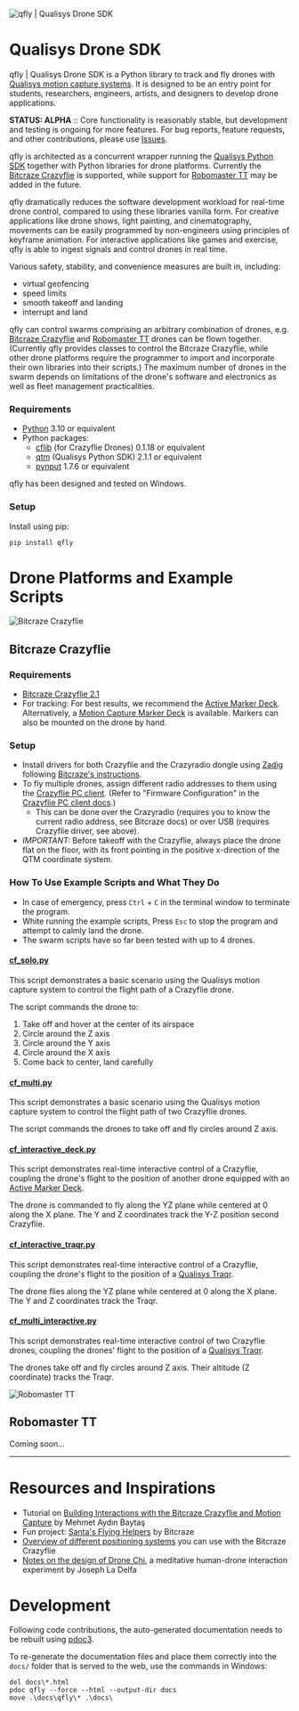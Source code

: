 ![qfly | Qualisys Drone SDK](https://qualisys.github.io/qualisys_drone_sdk/qfly_banner.png)

# Qualisys Drone SDK

qfly | Qualisys Drone SDK is a Python library to track and fly drones with [Qualisys motion capture systems](https://qualisys.com/). It is designed to be an entry point for students, researchers, engineers, artists, and designers to develop drone applications. 

**STATUS: ALPHA** :: Core functionality is reasonably stable, but development and testing is ongoing for more features. For bug reports, feature requests, and other contributions, please use [Issues](https://github.com/qualisys/qualisys_drone_sdk/issues).

qfly is architected as a concurrent wrapper running the [Qualisys Python SDK](https://github.com/qualisys/qualisys_python_sdk) together with Python libraries for drone platforms. Currently the [Bitcraze Crazyflie](https://www.bitcraze.io/products/crazyflie-2-1/) is supported, while support for [Robomaster TT](https://www.dji.com/robomaster-tt) may be added in the future.

qfly dramatically reduces the software development workload for real-time drone control, compared to using these libraries vanilla form. For creative applications like drone shows, light painting, and cinematography, movements can be easily programmed by non-engineers using principles of keyframe animation. For interactive applications like games and exercise, qfly is able to ingest signals and control drones in real time.

Various safety, stability, and convenience measures are built in, including:

- virtual geofencing
- speed limits
- smooth takeoff and landing
- interrupt and land

qfly can control swarms comprising an arbitrary combination of drones, e.g. [Bitcraze Crazyflie](https://www.bitcraze.io/products/crazyflie-2-1/) and [Robomaster TT](https://www.dji.com/robomaster-tt) drones can be flown together. (Currently qfly provides classes to control the Bitcraze Crazyflie, while other drone platforms require the programmer to import and incorporate their own libraries into their scripts.) The maximum number of drones in the swarm depends on limitations of the drone's software and electronics as well as fleet management practicalities.

### Requirements

- [Python](https://www.python.org/) 3.10 or equivalent
- Python packages:
    - [cflib](https://github.com/bitcraze/crazyflie-lib-python) (for Crazyflie Drones) 0.1.18 or equivalent
    - [qtm](https://github.com/qualisys/qualisys_python_sdk) (Qualisys Python SDK) 2.1.1 or equivalent
    - [pynput](https://github.com/moses-palmer/pynput)  1.7.6 or equivalent

qfly has been designed and tested on Windows.

### Setup

Install using pip:

    pip install qfly

# Drone Platforms and Example Scripts

![Bitcraze Crazyflie](https://qualisys.github.io/qualisys_drone_sdk/qfly_cf.png)

## Bitcraze Crazyflie

### Requirements

- [Bitcraze Crazyflie 2.1](https://www.bitcraze.io/products/crazyflie-2-1/)
- For tracking: For best results, we recommend the [Active Marker Deck](https://store.bitcraze.io/collections/decks/products/active-marker-deck). Alternatively, a [Motion Capture Marker Deck](https://store.bitcraze.io/collections/decks/products/motion-capture-marker-deck) is available. Markers can also be mounted on the drone by hand.

### Setup

- Install drivers for both Crazyflie and the Crazyradio dongle using [Zadig](https://zadig.akeo.ie/) following [Bitcraze's instructions](https://www.bitcraze.io/documentation/repository/crazyradio-firmware/master/building/usbwindows/).
- To fly multiple drones, assign different radio addresses to them using the [Crazyflie PC client](https://github.com/bitcraze/crazyflie-clients-python). (Refer to "Firmware Configuration" in the [Crazyflie PC client docs](https://www.bitcraze.io/documentation/repository/crazyflie-clients-python/master/userguides/userguide_client/).)
    - This can be done over the Crazyradio (requires you to know the current radio address, see Bitcraze docs) or over USB (requires Crazyflie driver, see above).
- *IMPORTANT:* Before takeoff with the Crazyflie, always place the drone flat on the floor, with its front pointing in the positive x-direction of the QTM coordinate system.

### How To Use Example Scripts and What They Do

- In case of emergency, press `Ctrl` + `C` in the terminal window to terminate the program.
- White running the example scripts, Press `Esc` to stop the program and attempt to calmly land the drone.
- The swarm scripts have so far been tested with up to 4 drones.

#### [cf_solo.py](examples/cf_solo.py)

This script demonstrates a basic scenario using the Qualisys motion capture system to control the flight path of a Crazyflie drone.

The script commands the drone to:

1. Take off and hover at the center of its airspace
2. Circle around the Z axis
3. Circle around the Y axis
4. Circle around the X axis
6. Come back to center, land carefully

#### [cf_multi.py](examples/cf_multi.py)

This script demonstrates a basic scenario using the Qualisys motion capture system to control the flight path of two Crazyflie drones.

The script commands the drones to take off and fly circles around Z axis.

#### [cf_interactive_deck.py](examples/cf_interactive_deck.py)

This script demonstrates real-time interactive control of a Crazyflie, coupling the drone's flight to the position of another drone equipped with an [Active Marker Deck](https://www.bitcraze.io/products/active-marker-deck/).

The drone is commanded to fly along the YZ plane while centered at 0 along the X plane. The Y and Z coordinates track the Y-Z position second Crazyflie.

#### [cf_interactive_traqr.py](examples/cf_interactive_traqr.py)

This script demonstrates real-time interactive control of a Crazyflie, coupling the drone's flight to the position of a [Qualisys Traqr](https://www.qualisys.com/accessories/traqr/).

The drone flies along the YZ plane while centered at 0 along the X plane. The Y and Z coordinates track the Traqr.

#### [cf_multi_interactive.py](examples/cf_multi_interactive.py)

This script demonstrates real-time interactive control of two Crazyflie drones, coupling the drones' flight to the position of a [Qualisys Traqr](https://www.qualisys.com/accessories/traqr/).

The drones take off and fly circles around Z axis. Their altitude (Z coordinate) tracks the Traqr.

![Robomaster TT](https://qualisys.github.io/qualisys_drone_sdk/qfly_tt.png)

## Robomaster TT

Coming soon...

---

# Resources and Inspirations

- Tutorial on [Building Interactions with the Bitcraze Crazyflie and Motion Capture](https://www.baytas.net/blog/crazyflie) by Mehmet Aydın Baytaş
- Fun project: [Santa's Flying Helpers](https://www.bitcraze.io/2021/12/santas-flying-helpers/) by Bitcraze
- [Overview of different positioning systems](https://www.bitcraze.io/2021/05/positioning-system-overview/) you can use with the Bitcraze Crazyflie
- [Notes on the design of Drone Chi](https://www.bitcraze.io/2019/12/designing-dronechi/), a meditative human-drone interaction experiment by Joseph La Delfa

# Development

Following code contributions, the auto-generated documentation needs to be rebuilt using [pdoc3](https://pdoc3.github.io/).

To re-generate the documentation files and place them correctly into the `docs/` folder that is served to the web, use the commands in Windows:

    del docs\*.html
    pdoc qfly --force --html --output-dir docs
    move .\docs\qfly\* .\docs\